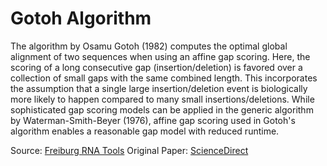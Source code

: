 # Gotoh Algorithm

The algorithm by Osamu Gotoh (1982) computes the optimal global alignment of two sequences when using an affine gap scoring. Here, the scoring of a long consecutive gap (insertion/deletion) is favored over a collection of small gaps with the same combined length. This incorporates the assumption that a single large insertion/deletion event is biologically more likely to happen compared to many small insertions/deletions. While sophisticated gap scoring models can be applied in the generic algorithm by Waterman-Smith-Beyer (1976), affine gap scoring used in Gotoh's algorithm enables a reasonable gap model with reduced runtime.

Source: [Freiburg RNA Tools](http://rna.informatik.uni-freiburg.de/Teaching/index.jsp?toolName=Gotoh)
Original Paper: [ScienceDirect](https://www.sciencedirect.com/science/article/abs/pii/0022283682903989?via%3Dihub)
